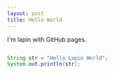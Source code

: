 ```yaml
---
layout: post
title: Hello World
---
```


I'm lapin with GitHub pages.

```java

String str = "Hello Lapin World";
System.out.println(str);

```

